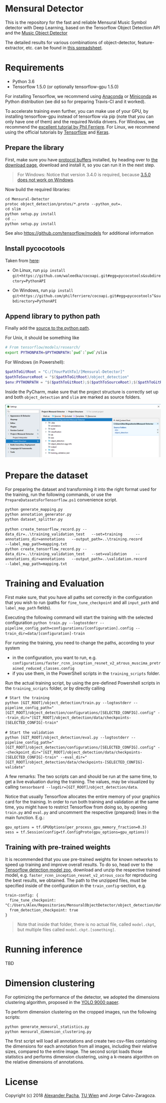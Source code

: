 # Mensural Detector

This is the repository for the fast and reliable Mensural Music Symbol detector with Deep Learning, based on the Tensorflow Object Detection API and the [Music Object Detector](https://github.com/apacha/MusicObjectDetector-TF) 
 
The detailed results for various combinations of object-detector, feature-extractor, etc. can be found in [this spreadsheet](https://docs.google.com/spreadsheets/d/1lGHarxpoN_VkhEh_nIgnrR3Wp2-qEQxUfjKVWpUxS50/edit?usp=sharing).


# Requirements

- Python 3.6
- Tensorflow 1.5.0 (or optionally tensorflow-gpu 1.5.0)

For installing Tensorflow, we recommend using [Anaconda](https://www.continuum.io/downloads) or 
[Miniconda](https://conda.io/miniconda.html) as Python distribution (we did so for preparing Travis-CI and it worked).

To accelerate training even further, you can make use of your GPU, by installing tensorflow-gpu instead of tensorflow
via pip (note that you can only have one of them) and the required Nvidia drivers. For Windows, we recommend the
[excellent tutorial by Phil Ferriere](https://github.com/philferriere/dlwin). For Linux, we recommend using the
 official tutorials by [Tensorflow](https://www.tensorflow.org/install/) and [Keras](https://keras.io/#installation).

## Prepare the library

First, make sure you have [protocol buffers](https://developers.google.com/protocol-buffers/docs/downloads) installed, by heading over to [the download page](https://github.com/google/protobuf/releases/), download and install it, so you can run it in the next step.

> For Windows: Notice that version 3.4.0 is required, because [3.5.0 does not work on Windows](https://github.com/google/protobuf/issues/3957).
 
Now build the required libraries:

```commandline
cd Mensural-Detector
protoc object_detection/protos/*.proto --python_out=.
cd slim
python setup.py install
cd ..
python setup.py install
```

See also https://github.com/tensorflow/models for additional information

## Install pycocotools

Taken from [here](https://github.com/matterport/Mask_RCNN/issues/6#issuecomment-341503509):

- On Linux, run `pip install git+https://github.com/waleedka/cocoapi.git#egg=pycocotools&subdirectory=PythonAPI`

- On Windows, run `pip install git+https://github.com/philferriere/cocoapi.git#egg=pycocotools^&subdirectory=PythonAPI`

## Append library to python path
Finally add the [source to the python path](https://github.com/tensorflow/models/blob/master/research/object_detection/g3doc/installation.md#add-libraries-to-pythonpath).
 
For Unix, it should be something like

``` bash
# From tensorflow/models/research/
export PYTHONPATH=$PYTHONPATH:`pwd`:`pwd`/slim
```

For Windows (in Powershell):

``` powershell
$pathToGitRoot = "C:/[YourPathTo]/[Mensural-Detector]"
$pathToSourceRoot = "$($pathToGitRoot)/object_detection"
$env:PYTHONPATH = "$($pathToGitRoot);$($pathToSourceRoot);$($pathToGitRoot)/slim"
```

Inside the PyCharm, make sure that the project structure is correctly set up and both `object_detection` and `slim` are marked as source folders. 

![PyCharm Settings](images/PyCharm%20Settings.png)

# Prepare the dataset
For preparing the dataset and transforming it into the right format used for the training, run the following commands, or use the `PrepareDatasetsForTensorflow.ps1` convenience script. 

```commandline
python generate_mapping.py
python annotation_generator.py
python dataset_splitter.py

python create_tensorflow_record.py --data_dir=..\training_validation_test  	--set=training 		--annotations_dir=annotations 	--output_path=..\training.record 			--label_map_path=mapping.txt
python create_tensorflow_record.py --data_dir=..\training_validation_test  	--set=validation 	--annotations_dir=annotations 	--output_path=..\validation.record 		--label_map_path=mapping.txt
```


# Training and Evaluation

First make sure, that you have all paths set correctly in the configuration that you wish to run (paths for `fine_tune_checkpoint` and all `input_path` and `label_map_path` fields).

Executing the following command will start the training with the selected configuration 
`python train.py --logtostderr --pipeline_config_path=configurations/[configuration].config --train_dir=data/[configuration]-train`


For running the training, you need to change the paths, according to your system

- in the configuration, you want to run, e.g. `configurations/faster_rcnn_inception_resnet_v2_atrous_muscima_pretrained_reduced_classes.config`
- if you use them, in the PowerShell scripts in the `training_scripts` folder.

Run the actual training script, by using the pre-defined Powershell scripts in the `training_scripts` folder, or by directly calling

```
# Start the training
python [GIT_ROOT]/object_detection/train.py --logtostderr --pipeline_config_path="[GIT_ROOT]/object_detection/configurations/[SELECTED_CONFIG].config" --train_dir="[GIT_ROOT]/object_detection/data/checkpoints-[SELECTED_CONFIG]-train"

# Start the validation
python [GIT_ROOT]/object_detection/eval.py --logtostderr --pipeline_config_path="[GIT_ROOT]/object_detection/configurations/[SELECTED_CONFIG].config" --checkpoint_dir="[GIT_ROOT]/object_detection/data/checkpoints-[SELECTED_CONFIG]-train" --eval_dir="[GIT_ROOT]/object_detection/data/checkpoints-[SELECTED_CONFIG]-validate"
```

A few remarks: The two scripts can and should be run at the same time, to get a live evaluation during the training. The values, may be visualized by calling `tensorboard --logdir=[GIT_ROOT]/object_detection/data`.

Notice that usually Tensorflow allocates the entire memory of your graphics card for the training. In order to run both training and validation at the same time, you might have to restrict Tensorflow from doing so, by opening `train.py` and `eval.py` and uncomment the respective (prepared) lines in the main function. E.g.:

```
gpu_options = tf.GPUOptions(per_process_gpu_memory_fraction=0.3)
sess = tf.Session(config=tf.ConfigProto(gpu_options=gpu_options))
```

## Training with pre-trained weights

It is recommended that you use pre-trained weights for known networks to speed up training and improve overall results. To do so, head over to the [Tensorflow detection model zoo](https://github.com/tensorflow/models/blob/master/research/object_detection/g3doc/detection_model_zoo.md), download and unzip the respective trained model, e.g. `faster_rcnn_inception_resnet_v2_atrous_coco` for reproducing the best results, we obtained. The path to the unzipped files, must be specified inside of the configuration in the `train_config`-section, e.g.

```
train-config: {
  fine_tune_checkpoint: "C:/Users/Alex/Repositories/MensuralObjectDetector/object_detection/data/faster_rcnn_inception_resnet_v2_atrous_coco_2017_11_08/model.ckpt"
  from_detection_checkpoint: true
}
```

> Note that inside that folder, there is no actual file, called `model.ckpt`, but multiple files called `model.ckpt.[something]`.


# Running inference

TBD


# Dimension clustering

For optimizing the performance of the detector, we adopted the dimensions clustering algorithm, proposed in the [YOLO 9000 paper](https://arxiv.org/abs/1612.08242).

To perform dimension clustering on the cropped images, run the following scripts:
```
python generate_mensural_statistics.py
python mensural_dimension_clustering.py
```
The first script will load all annotations and create two csv-files containing the dimensions for each annotation from all images, including their relative sizes, compared to the entire image. The second script loads those statistics and performs dimension clustering, using a k-means algorithm on the relative dimensions of annotations.

# License

Copyright (c) 2018 [Alexander Pacha](http://alexanderpacha.com), [TU Wien](https://www.ims.tuwien.ac.at/people/alexander-pacha) and Jorge Calvo-Zaragoza.